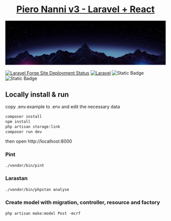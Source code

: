 <div align="center">
<h1><a href="https://www.pieronanni.me">Piero Nanni v3 - Laravel + React</a></h1>
<img src="public/img/background.webp" >
</div>

[![Laravel Forge Site Deployment Status](https://img.shields.io/endpoint?url=https%3A%2F%2Fforge.laravel.com%2Fsite-badges%2F98049798-aa73-42c9-9c32-f3c79c1fd59b&style=flat)](https://forge.laravel.com/servers/921076/sites/2724402)
[![Laravel](https://github.com/morphalex90/pieronanni_laravel/actions/workflows/laravel.yml/badge.svg)](https://github.com/morphalex90/pieronanni_laravel/actions/workflows/laravel.yml)
![Static Badge](https://img.shields.io/badge/Laravel-v12.x-red?style=flat&logo=laravel&label=Laravel)
![Static Badge](https://img.shields.io/badge/PHP-8.3-4F5B93?style=flat&logo=php&php=8.3)

## Locally install & run
copy .env.example to .env and edit the necessary data

    composer install
    npm install
    php artisan storage:link
    composer run dev
    
then open http://localhost:8000
### Pint
    ./vendor/bin/pint

### Larastan
    ./vendor/bin/phpstan analyse

### Create model with migration, controller, resource and factory
    php artisan make:model Post -mcrf
